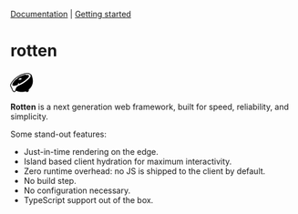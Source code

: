 [Documentation](#-documentation) | [Getting started](#-getting-started)

# rotten

<svg style="text-align: right;transform: scale(1.2);" align="right" width='40' height='40' align='right' alt='the rotten logo: a rotten sliced lemon dripping with juice' fill='none' xmlns='http://www.w3.org/2000/svg'><path d='M34.092 8.845C38.929 20.652 34.092 27 30 30.5c1 3.5-2.986 4.222-4.5 2.5-4.457 1.537-13.512 1.487-20-5C2 24.5 4.73 16.714 14 11.5c8-4.5 16-7 20.092-2.655Z' fill='#000'/><path d='M14 11.5c6.848-4.497 15.025-6.38 18.368-3.47C37.5 12.5 21.5 22.612 15.5 25c-6.5 2.587-3 8.5-6.5 8.5-3 0-2.5-4-5.183-7.75C2.232 23.535 6.16 16.648 14 11.5Z' fill='#fff' stroke='#000'/><path d='M28.535 8.772c4.645 1.25-.365 5.695-4.303 8.536-3.732 2.692-6.606 4.21-7.923 4.83-.366.173-1.617-2.252-1.617-1 0 .417-.7 2.238-.934 2.326-1.365.512-4.223 1.29-5.835 1.29-3.491 0-1.923-4.754 3.014-9.122.892-.789 1.478-.645 2.283-.645-.537-.773-.534-.917.403-1.546C17.79 10.64 23 8.77 25.212 8.42c.366.014.82.35.82.629.41-.14 2.095-.388 2.503-.278Z' fill='#000'/><path d='M14.297 16.49c.985-.747 1.644-1.01 2.099-2.526.566.121.841-.08 1.29-.701.324.466 1.657.608 2.453.701-.715.451-1.057.852-1.452 2.106-1.464-.611-3.167-.302-4.39.42Z' fill='#fff' height="150px" alt="the rotten logo: a rotten sliced lemon dripping with juice"/>

**Rotten** is a next generation web framework, built for speed, reliability, and
simplicity.

Some stand-out features:

- Just-in-time rendering on the edge.
- Island based client hydration for maximum interactivity.
- Zero runtime overhead: no JS is shipped to the client by default.
- No build step.
- No configuration necessary.
- TypeScript support out of the box.